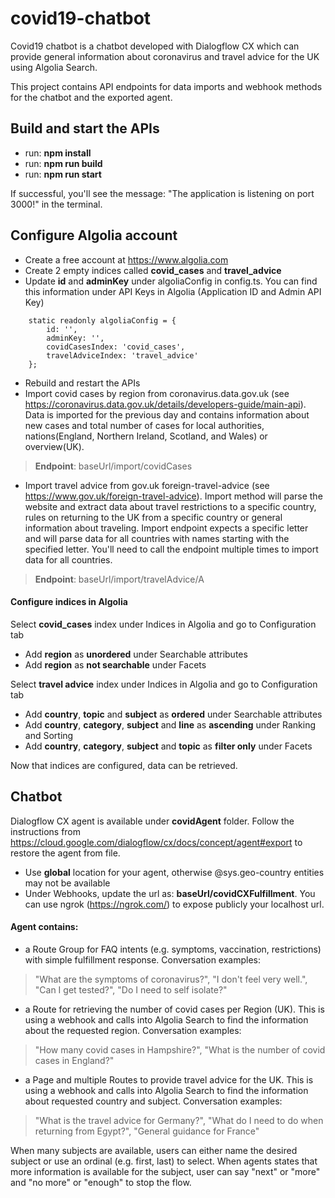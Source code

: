 # covid19-chatbot
Covid19 chatbot is a chatbot developed with Dialogflow CX which can provide general information about coronavirus and travel advice for the UK using Algolia Search.

This project contains API endpoints for data imports and webhook methods for the chatbot and the exported agent.

## Build and start the APIs
- run: **npm install**
- run: **npm run build**
- run: **npm run start**

If successful, you'll see the message: "The application is listening on port 3000!" in the terminal.

## Configure Algolia account
- Create a free account at https://www.algolia.com
- Create 2 empty indices called **covid_cases** and **travel_advice**
- Update **id** and **adminKey** under algoliaConfig in config.ts. You can find this information under API Keys in Algolia (Application ID and Admin API Key)
```
    static readonly algoliaConfig = {
        id: '',
        adminKey: '',
        covidCasesIndex: 'covid_cases',
        travelAdviceIndex: 'travel_advice'
    };
```
- Rebuild and restart the APIs
- Import covid cases by region from coronavirus.data.gov.uk (see https://coronavirus.data.gov.uk/details/developers-guide/main-api). Data is imported for the previous day and contains information about new cases and total number of cases for local authorities, nations(England, Northern Ireland, Scotland, and Wales) or overview(UK). 
> **Endpoint**: baseUrl/import/covidCases
- Import travel advice from gov.uk foreign-travel-advice (see https://www.gov.uk/foreign-travel-advice). Import method will parse the website and extract data about travel restrictions to a specific country, rules on returning to the UK from a specific country or general information about traveling. Import endpoint expects a specific letter and will parse data for all countries with names starting with the specified letter. You'll need to call the endpoint multiple times to import data for all countries.
> **Endpoint**: baseUrl/import/travelAdvice/A

#### Configure indices in Algolia
Select **covid_cases** index under Indices in Algolia and go to Configuration tab
- Add **region** as **unordered** under Searchable attributes
- Add **region** as **not searchable** under Facets

Select **travel advice** index under Indices in Algolia and go to Configuration tab
- Add **country**, **topic** and **subject** as **ordered** under Searchable attributes
- Add **country**, **category**, **subject** and **line** as **ascending** under Ranking and Sorting
- Add **country**, **category**, **subject** and **topic** as **filter only** under Facets

Now that indices are configured, data can be retrieved.

## Chatbot

Dialogflow CX agent is available under **covidAgent** folder. Follow the instructions from https://cloud.google.com/dialogflow/cx/docs/concept/agent#export to restore the agent from file. 
- Use **global** location for your agent, otherwise @sys.geo-country entities may not be available
- Under Webhooks, update the url as: **baseUrl/covidCXFulfillment**. You can use ngrok (https://ngrok.com/) to expose publicly your localhost url.

#### Agent contains:
- a Route Group for FAQ intents (e.g. symptoms, vaccination, restrictions) with simple fulfillment response.
Conversation examples: 
> "What are the symptoms of coronavirus?",
> "I don't feel very well.",
> "Can I get tested?",
> "Do I need to self isolate?"

- a Route for retrieving the number of covid cases per Region (UK). This is using a webhook and calls into Algolia Search to find the information about the requested region.
Conversation examples: 
> "How many covid cases in Hampshire?",
> "What is the number of covid cases in England?"

- a Page and multiple Routes to provide travel advice for the UK. This is using a webhook and calls into Algolia Search to find the information about requested country and subject.
Conversation examples: 
> "What is the travel advice for Germany?",
> "What do I need to do when returning from Egypt?",
> "General guidance for France"

When many subjects are available, users can either name the desired subject or use an ordinal (e.g. first, last) to select.
When agents states that more information is available for the subject, user can say "next" or "more" and "no more" or "enough" to stop the flow.

